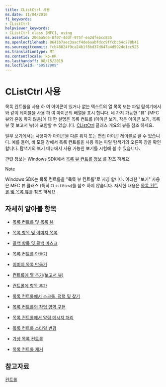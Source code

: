 ```yaml
---
title: CListCtrl 사용
ms.date: 11/04/2016
f1_keywords:
- CListCtrl
helpviewer_keywords:
- CListCtrl class [MFC], using
ms.assetid: 20d6a5d6-8f07-4ddf-975f-ea2dfebcc835
ms.openlocfilehash: 8641b7aec3aacf4de6aabfdcc9ffcbc64c278b41
ms.sourcegitcommit: fcb48824f9ca24b1f8bd37d647a4d592de1cc925
ms.translationtype: MT
ms.contentlocale: ko-KR
ms.lasthandoff: 08/15/2019
ms.locfileid: "69512909"
---
```

# <a name="using-clistctrl"></a>CListCtrl 사용

목록 컨트롤을 사용 하 여 아이콘이 있거나 없는 텍스트의 열 목록 또는 파일 탐색기에서와 같이 레이블을 사용 하 여 아이콘의 배열을 표시 합니다. 네 가지 가능한 "뷰" (MFC 뷰와 혼동 하지 않음)에 대 한 설명은 목록 컨트롤 (아이콘 보기, 작은 아이콘 보기, 목록 뷰 및 보고서 뷰)에 포함할 수 있습니다. [CListCtrl](../mfc/reference/clistctrl-class.md) 클래스 개요의 뷰를 참조 하세요.

일부 보기에서는 사용자가 아이콘을 다른 위치 또는 편집 아이콘 레이블로 끌 수 있습니다. 예를 들어, 비 모달 창에서 목록 컨트롤을 사용 하는 파일 탐색기의 오른쪽 창을 확인 합니다. 탐색기의 보기 메뉴에서 사용 가능한 보기를 시험해 볼 수 있습니다.

관련 정보는 Windows SDK에서 [목록 뷰 컨트롤 정보](/windows/win32/Controls/list-view-controls-overview) 를 참조 하세요.

> [!NOTE]
>  Windows SDK는 목록 컨트롤을 "목록 뷰 컨트롤"로 지칭 합니다. 이러한 "보기" 사용은 MFC 뷰 클래스 (특히 `CListView`)를 참조 하지 않습니다. 자세한 내용은 [목록 컨트롤 및 목록 뷰](../mfc/list-control-and-list-view.md)를 참조 하세요.

## <a name="what-do-you-want-to-know-more-about"></a>자세히 알아볼 항목

- [목록 컨트롤 및 목록 뷰](../mfc/list-control-and-list-view.md)

- [목록 항목 및 이미지 목록](../mfc/list-items-and-image-lists.md)

- [콜백 항목 및 콜백 마스크](../mfc/callback-items-and-the-callback-mask.md)

- [목록 컨트롤 만들기](../mfc/creating-the-list-control.md)

- [이미지 목록 만들기](../mfc/creating-the-image-lists.md)

- [컨트롤에 열 추가(보고서 뷰)](../mfc/adding-columns-to-the-control-report-view.md)

- [컨트롤에 항목 추가](../mfc/adding-items-to-the-control.md)

- [목록 컨트롤에서 스크롤, 정렬 및 찾기](../mfc/scrolling-arranging-sorting-and-finding-in-list-controls.md)

- [목록 컨트롤의 작업 영역 구현](../mfc/implementing-working-areas-in-list-controls.md)

- [목록 컨트롤에서 알림 메시지 처리](../mfc/processing-notification-messages-in-list-controls.md)

- [목록 컨트롤 스타일 변경](../mfc/changing-list-control-styles.md)

- [가상 목록 컨트롤](../mfc/virtual-list-controls.md)

- [목록 컨트롤 제거](../mfc/destroying-the-list-control.md)

## <a name="see-also"></a>참고자료

[컨트롤](../mfc/controls-mfc.md)
